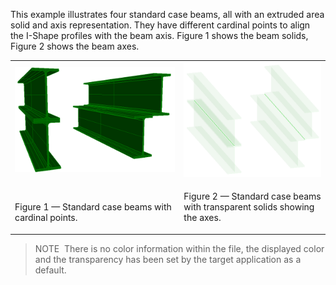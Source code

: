 ﻿This example illustrates four standard case beams, all with an extruded area solid and axis representation. They have different cardinal points to align the I-Shape profiles with the beam axis. Figure 1 shows the beam solids, Figure 2 shows the beam axes.

<table summary="extrusion representation">
 <tr>
  <td><img src="../../../../figures/examples/beam_varying_cardinal_points.png" alt="Beam with varying Cardinal points">
  </td>
  <td><img src="../../../../figures/examples/beam_varying_cardinal_points_axis.png" alt="Beam with varying Cardinal points showing axis">
  </td>
 </tr>
 <tr style="height:20px;">
  <td style="vertical-align:bottom;">
   <p class="figure">Figure 1 &mdash; Standard case beams with cardinal points.</p>
  </td>
  <td style="vertical-align:bottom;">
   <p class="figure">Figure 2 &mdash; Standard case beams with transparent solids showing the axes.</p>
  </td>
 </tr>
</table>

> NOTE&nbsp; There is no color information within the file, the displayed color and the transparency has been set by the target application as a default.